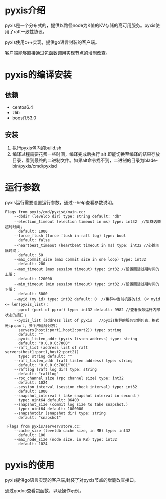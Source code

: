 # pyxis介绍

pyxis是一个分布式的，提供以路径node为K值的KV存储的高可用服务。pyxis使用了raft一致性协议。

pyxis使用c++实现，提供go语言封装的客户端。

客户端能够直接通过包函数调用实现节点的增删改查。

# pyxis的编译安装

## 依赖

- centos6.4
- zlib
- boost1.53.0

## 安装

1. 执行pyxis包内的build.sh
2. 编译过程需要花费一些时间，编译完成后执行 alt 即能切换至编译的结果存放目录，看到最终的二进制文件。如果alt命令找不到，二进制的目录为blade-bin/pyxis/cmd/pyxisd

# 运行参数

pyxis运行需要设置运行参数，通过--help查看参数说明。

```
Flags from pyxis/cmd/pyxisd/main.cc:
    --dbdir (leveldb dir) type: string default: "db"         
    --election_timeout (election timeout in ms) type: int32  //集群选举超时时间；
      default: 1000
    --force_flush (force flush in raft log) type: bool
      default: false
    --heartbeat_timeout (heartbeat timeout in ms) type: int32 //心跳间隔时间；
      default: 50
    --max_commit_size (max commit size in one loop) type: int32
      default: 200
    --max_timeout (max session timeout) type: int32 //设置回话过期时间的上限；
      default: 120000
    --min_timeout (min session timeout) type: int32 //设置回话过期时间的下限；
      default: 5000
    --myid (my id) type: int32 default: 0  //集群中当前机器的id, 0< myid <= len(pyxis_list)；
    --pprof (port of pprof) type: int32 default: 9982 //查看服务运行内部状态的接口；
    --pyxis_list (address list of pyxis   //pyxis集群的服务实例列表，格式是ip:port, 多个用逗号分割；
      servers(host1:port1,host2:port2)) type: string
      default: ""
    --pyxis_listen_addr (pyxis listen address) type: string
      default: "0.0.0.0:7000"
    --raft_list (address list of raft servers(host1:port1,host2:port2))
      type: string default: ""
    --raft_listen_addr (raft listen address) type: string
      default: "0.0.0.0:7001"
    --raftlog (raft log dir) type: string
      default: "raftlog"
    --rpc_channel_size (rpc channel size) type: int32
      default: 1024
    --session_interval (session check interval) type: int32
      default: 1000
    --snapshot_interval ( take snapshot interval in second.)
      type: uint64 default: 86400
    --snapshot_size (commit log size to take snapshot.)
      type: uint64 default: 1000000
    --snapshotdir (snapshot dir) type: string
      default: "snapshot"

 Flags from pyxis/server/store.cc:
    --cache_size (leveldb cache size, in MB) type: int32
      default: 100
    --max_node_size (node size, in KB) type: int32
      default: 1024

```

# pyxis的使用

pyxis提供go语言实现的客户端,封装了对pyxis节点的增删改查接口。

通过godoc查看包函数，以及操作示例。
